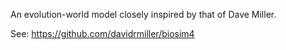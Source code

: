 An evolution-world model closely inspired by that of Dave Miller.

See: https://github.com/davidrmiller/biosim4